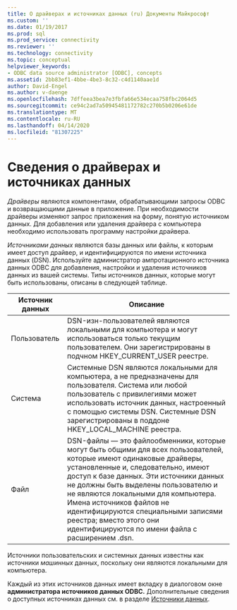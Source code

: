 ```yaml
---
title: О драйверах и источниках данных (ru) Документы Майкрософт
ms.custom: ''
ms.date: 01/19/2017
ms.prod: sql
ms.prod_service: connectivity
ms.reviewer: ''
ms.technology: connectivity
ms.topic: conceptual
helpviewer_keywords:
- ODBC data source administrator [ODBC], concepts
ms.assetid: 2bb83ef1-4bbe-4be3-8c32-c4d1140aae1d
author: David-Engel
ms.author: v-daenge
ms.openlocfilehash: 7dffeea3bea7e3fbfa66e534ecaa758fbc2064d5
ms.sourcegitcommit: ce94c2ad7a50945481172782c270b5b0206e61de
ms.translationtype: MT
ms.contentlocale: ru-RU
ms.lasthandoff: 04/14/2020
ms.locfileid: "81307225"
---
```

# <a name="about-drivers-and-data-sources"></a>Сведения о драйверах и источниках данных
*Драйверы* являются компонентами, обрабатывающими запросы ODBC и возвращающими данные в приложение. При необходимости драйверы изменяют запрос приложения на форму, понятую источником данных. Для добавления или удаления драйвера с компьютера необходимо использовать программу настройки драйвера.  
  
 *Источниками данных* являются базы данных или файлы, к которым имеет доступ драйвер, и идентифицируются по имени источника данных (DSN). Используйте администратор ампротационного источника данных ODBC для добавления, настройки и удаления источников данных из вашей системы. Типы источников данных, которые могут быть использованы, описаны в следующей таблице.  
  
|Источник данных|Описание|  
|-----------------|-----------------|  
|Пользователь|DSN-изн-пользователей являются локальными для компьютера и могут использоваться только текущим пользователем. Они зарегистрированы в подчном HKEY_CURRENT_USER реестре.|  
|Система|Системные DSN являются локальными для компьютера, а не предназначены для пользователя. Система или любой пользователь с привилегиями может использовать источник данных, настроенный с помощью системы DSN. Системные DSN зарегистрированы в поддоне HKEY_LOCAL_MACHINE реестра.|  
|Файл|DSN-файлы — это файлообменники, которые могут быть общими для всех пользователей, которые имеют одинаковые драйверы, установленные и, следовательно, имеют доступ к базе данных. Эти источники данных не должны быть выделены пользователю и не являются локальными для компьютера. Имена источников файлов не идентифицируются специальными записями реестра; вместо этого они идентифицируются по имени файла с расширением .dsn.|  
  
 Источники пользовательских и системных данных известны как источники *машинных* данных, поскольку они являются локальными для компьютера.  
  
 Каждый из этих источников данных имеет вкладку в диалоговом окне **администратора источников данных ODBC.** Дополнительные сведения о доступных источниках данных см. в разделе [Источники данных](../../odbc/reference/data-sources.md).
